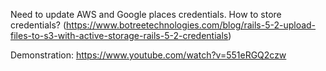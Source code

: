 Need to update AWS and Google places credentials.
How to store credentials? (https://www.botreetechnologies.com/blog/rails-5-2-upload-files-to-s3-with-active-storage-rails-5-2-credentials)

Demonstration: https://www.youtube.com/watch?v=551eRGQ2czw
